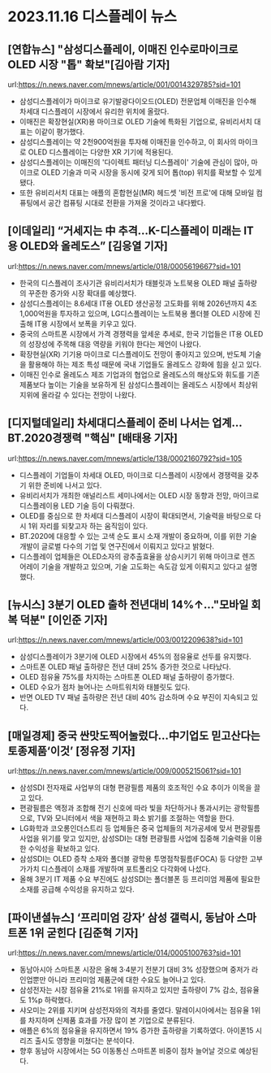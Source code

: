 # 2023.11.16 디스플레이 뉴스

## [연합뉴스] "삼성디스플레이, 이매진 인수로마이크로 OLED 시장 "톱" 확보"[김아람 기자]
url:https://n.news.naver.com/mnews/article/001/0014329785?sid=101
- 삼성디스플레이가 마이크로 유기발광다이오드(OLED) 전문업체 이매진을 인수해 차세대 디스플레이 시장에서 유리한 위치에 올랐다.
- 이매진은 확장현실(XR)용 마이크로 OLED 기술에 특화된 기업으로, 유비리서치 대표는 이같이 평가했다.
- 삼성디스플레이는 약 2천900억원을 투자해 이매진을 인수하고, 이 회사의 마이크로 OLED 디스플레이는 다양한 XR 기기에 적용된다.
- 삼성디스플레이는 이매진의 '다이렉트 패터닝 디스플레이' 기술에 관심이 많아, 마이크로 OLED 기술과 미국 시장을 동시에 갖게 되어 톱(top) 위치를 확보할 수 있게 됐다.
- 또한 유비리서치 대표는 애플의 혼합현실(MR) 헤드셋 '비전 프로'에 대해 모바일 컴퓨팅에서 공간 컴퓨팅 시대로 전환을 가져올 것이라고 내다봤다.

## [이데일리] “거세지는 中 추격…K-디스플레이 미래는 IT용 OLED와 올레도스” [김응열 기자]
url:https://n.news.naver.com/mnews/article/018/0005619667?sid=101
- 한국의 디스플레이 조사기관 유비리서치가 태블릿과 노트북용 OLED 패널 출하량의 꾸준한 증가와 시장 확대를 예상했다.
- 삼성디스플레이는 8.6세대 IT용 OLED 생산공정 고도화를 위해 2026년까지 4조1,000억원을 투자하고 있으며, LG디스플레이는 노트북용 폴더블 OLED 시장에 진출해 IT용 시장에서 보폭을 키우고 있다.
- 중국의 스마트폰 시장에서 가격 경쟁력을 앞세운 추세로, 한국 기업들은 IT용 OLED의 성장성에 주목해 대응 역량을 키워야 한다는 제언이 나왔다.
- 확장현실(XR) 기기용 마이크로 디스플레이도 전망이 좋아지고 있으며, 반도체 기술을 활용해야 하는 제조 특성 때문에 국내 기업들도 올레도스 강화에 힘을 싣고 있다.
- 이매진 인수로 올레도스 제조 기업과의 협업으로 올레도스의 해상도와 휘도를 기존 제품보다 높이는 기술을 보유하게 된 삼성디스플레이는 올레도스 시장에서 최상위 지위에 올라갈 수 있다는 전망이 나왔다.

## [디지털데일리] 차세대디스플레이 준비 나서는 업계…BT.2020경쟁력 "핵심" [배태용 기자]
url:https://n.news.naver.com/mnews/article/138/0002160792?sid=105
- 디스플레이 기업들이 차세대 OLED, 마이크로 디스플레이 시장에서 경쟁력을 갖추기 위한 준비에 나서고 있다.
- 유비리서치가 개최한 애널리스트 세미나에서는 OLED 시장 동향과 전망, 마이크로 디스플레이용 LED 기술 등이 다뤄졌다.
- OLED를 중심으로 한 차세대 디스플레이 시장이 확대되면서, 기술력을 바탕으로 다시 1위 자리를 되찾고자 하는 움직임이 있다.
- BT.2020에 대응할 수 있는 고색 순도 표시 소재 개발이 중요하며, 이를 위한 기술 개발이 글로벌 다수의 기업 및 연구진에서 이뤄지고 있다고 밝혔다.
- 디스플레이 업체들은 OLED소자의 광추출효율을 상승시키기 위해 마이크로 렌즈 어레이 기술을 개발하고 있으며, 기술 고도화는 속도감 있게 이뤄지고 있다고 설명했다.

## [뉴시스] 3분기 OLED 출하 전년대비 14%↑…"모바일 회복 덕분" [이인준 기자]
url:https://n.news.naver.com/mnews/article/003/0012209638?sid=101
- 삼성디스플레이가 3분기에 OLED 시장에서 45%의 점유율로 선두를 유지했다.
- 스마트폰 OLED 패널 출하량은 전년 대비 25% 증가한 것으로 나타났다.
- OLED 점유율 75%를 차지하는 스마트폰 OLED 패널 출하량이 증가했다.
- OLED 수요가 점차 늘어나는 스마트워치와 태블릿도 있다.
- 반면 OLED TV 패널 출하량은 전년 대비 40% 감소하며 수요 부진이 지속되고 있다.

## [매일경제] 중국 싼맛도찍어눌렀다…中기업도 믿고산다는 토종제품‘이것’ [정유정 기자]
url:https://n.news.naver.com/mnews/article/009/0005215061?sid=101
- 삼성SDI 전자재료 사업부의 대형 편광필름 제품의 호조적인 수요 추이가 이목을 끌고 있다.
- 편광필름은 액정과 조합해 전기 신호에 따라 빛을 차단하거나 통과시키는 광학필름으로, TV와 모니터에서 색을 재현하고 화소 밝기를 조절하는 역할을 한다.
- LG화학과 코오롱인더스트리 등 업체들은 중국 업체들의 저가공세에 맞서 편광필름 사업을 위기를 맞고 있지만, 삼성SDI는 대형 편광필름 사업에 집중해 기술력을 이용한 수익성을 확보하고 있다.
- 삼성SDI는 OLED 증착 소재와 폴더블 광학용 투명점착필름(FOCA) 등 다양한 고부가가치 디스플레이 소재를 개발하며 포트폴리오 다각화에 나섰다.
- 올해 3분기 IT 제품 수요 부진에도 삼성SDI는 폴더블폰 등 프리미엄 제품에 필요한 소재를 공급해 수익성을 유지하고 있다.

## [파이낸셜뉴스] ‘프리미엄 강자’ 삼성 갤럭시, 동남아 스마트폰 1위 굳힌다 [김준혁 기자]
url:https://n.news.naver.com/mnews/article/014/0005100763?sid=101
- 동남아시아 스마트폰 시장은 올해 3·4분기 전분기 대비 3% 성장했으며 중저가 라인업뿐만 아니라 프리미엄 제품군에 대한 수요도 늘어나고 있다.
- 삼성전자는 시장 점유율 21%로 1위를 유지하고 있지만 출하량이 7% 감소, 점유율도 1%p 하락했다.
- 샤오미는 2위를 지키며 삼성전자와의 격차를 줄였다. 말레이시아에서는 점유율 1위를 차지하며 신제품 효과를 가장 많이 본 기업으로 분류된다.
- 애플은 6%의 점유율을 유지하면서 19% 증가한 출하량을 기록하였다. 아이폰15 시리즈 출시도 영향을 미쳤다는 분석이다.
- 향후 동남아 시장에서는 5G 이동통신 스마트폰 비중이 점차 늘어날 것으로 예상된다.